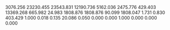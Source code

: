 3076.256  23230.455  23543.831  12190.736 
5162.036  2475.776  429.403  13369.268 
665.982  24.983  1808.876  1808.876 
90.099  1808.047  1.731  0.830 
403.429  1.000  0.018  0.135 
20.086  0.050  0.000  0.000 
1.000  0.000  0.000  0.000 
